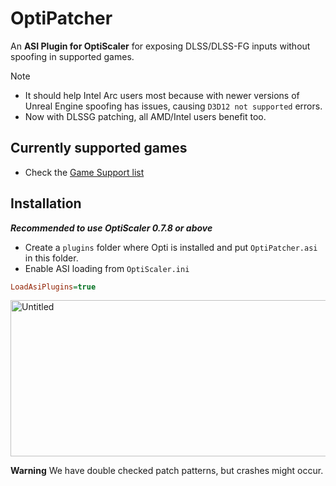 # OptiPatcher
An **ASI Plugin for OptiScaler** for exposing DLSS/DLSS-FG inputs without spoofing in supported games.  

> [!NOTE]
> * It should help Intel Arc users most because with newer versions of Unreal Engine spoofing has issues, causing `D3D12 not supported` errors.  
> * Now with DLSSG patching, all AMD/Intel users benefit too.  

## Currently supported games
* Check the [Game Support list](GameSupport.md)

## Installation
_**Recommended to use OptiScaler 0.7.8 or above**_
* Create a `plugins` folder where Opti is installed and put `OptiPatcher.asi` in this folder.  
* Enable ASI loading from `OptiScaler.ini`

```ini
LoadAsiPlugins=true
```
<img width="1246" height="250" alt="Untitled" src="https://github.com/user-attachments/assets/08fa4617-50ab-4837-a6c5-a8bda365abb5" />


**Warning** We have double checked patch patterns, but crashes might occur.
